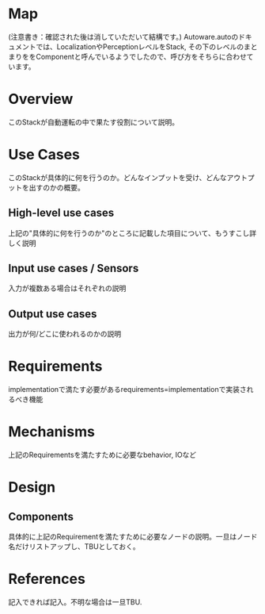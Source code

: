 Map
=============

(注意書き：確認された後は消していただいて結構です。)
Autoware.autoのドキュメントでは、LocalizationやPerceptionレベルをStack, その下のレベルのまとまりををComponentと呼んでいるようでしたので、呼び方をそちらに合わせています。

# Overview 

このStackが自動運転の中で果たす役割について説明。

# Use Cases

このStackが具体的に何を行うのか。どんなインプットを受け、どんなアウトプットを出すのかの概要。

## High-level use cases

上記の"具体的に何を行うのか"のところに記載した項目について、もうすこし詳しく説明

## Input use cases / Sensors

入力が複数ある場合はそれぞれの説明

## Output use cases

出力が何/どこに使われるのかの説明

# Requirements

implementationで満たす必要があるrequirements=implementationで実装されるべき機能

# Mechanisms

上記のRequirementsを満たすために必要なbehavior, IOなど

# Design

## Components

具体的に上記のRequirementを満たすために必要なノードの説明。一旦はノード名だけリストアップし、TBUとしておく。

# References

記入できれば記入。不明な場合は一旦TBU.
